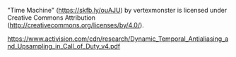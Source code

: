 "Time Machine" (https://skfb.ly/ouAJU) by vertexmonster is licensed under Creative Commons Attribution (http://creativecommons.org/licenses/by/4.0/).

https://www.activision.com/cdn/research/Dynamic_Temporal_Antialiasing_and_Upsampling_in_Call_of_Duty_v4.pdf
